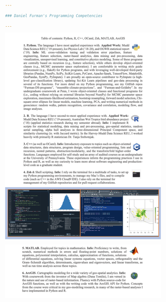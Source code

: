 ```yaml
---

### Daniel Furman's Programming Competencies

---
```


<img src="images/programming.png" class="center">
<img src="images/programming3.png" class="center">
<p class="center" Screenshots of my Python and R development, with my Mac's preferenced settings.>
<img src="images/Programming_Furman2.png" class="center">

